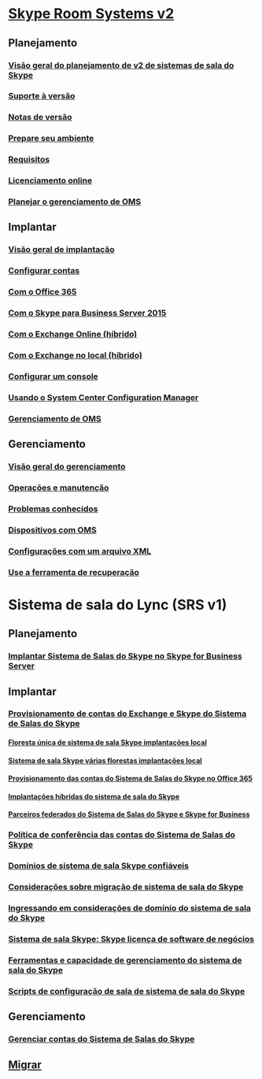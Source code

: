 # [Skype Room Systems v2](index.md)
## Planejamento
### [Visão geral do planejamento de v2 de sistemas de sala do Skype](../plan-your-deployment/clients-and-devices/skype-room-systems-v2-0.md)
### [Suporte à versão](../plan-your-deployment/clients-and-devices/srs2-lifecycle-support.md)
### [Notas de versão](../plan-your-deployment/clients-and-devices/srs2-release-note.md)
### [Prepare seu ambiente](../plan-your-deployment/clients-and-devices/srs-v2-prep.md)
### [Requisitos](../plan-your-deployment/clients-and-devices/requirements.md)
### [Licenciamento online](https://docs.microsoft.com/en-us/SkypeForBusiness/skype-for-business-and-microsoft-teams-add-on-licensing/license-options-based-on-your-plan/skype-room-systems-v2)
### [Planejar o gerenciamento de OMS](../plan-your-deployment/clients-and-devices/oms-management.md)

## Implantar 
### [Visão geral de implantação](../deploy/deploy-clients/room-systems-v2.md)
### [Configurar contas](../deploy/deploy-clients/room-systems-v2-configure-accounts.md)
### [Com o Office 365](../deploy/deploy-clients/with-office-365.md)
### [Com o Skype para Business Server 2015](../deploy/deploy-clients/with-skype-for-business-server-2015.md)
### [Com o Exchange Online (híbrido)](../deploy/deploy-clients/with-exchange-online.md)
### [Com o Exchange no local (híbrido)](../deploy/deploy-clients/with-exchange-on-premises.md)
### [Configurar um console](../deploy/deploy-clients/console.md)
### [Usando o System Center Configuration Manager](../deploy/deploy-clients/room-systems-scale.md)
### [Gerenciamento de OMS](../deploy/deploy-clients/with-oms.md)

## Gerenciamento
### [Visão geral do gerenciamento](../manage/skype-room-systems-v2/skype-room-systems-v2.md)
### [Operações e manutenção](../manage/skype-room-systems-v2/room-systems-v2-operations.md)
### [Problemas conhecidos](../manage/skype-room-systems-v2/known-issues.md)
### [Dispositivos com OMS](../manage/skype-room-systems-v2/oms.md)
### [Configurações com um arquivo XML](../manage/skype-room-systems-v2/xml-config-file.md)
### [Use a ferramenta de recuperação](../manage/skype-room-systems-v2/recovery-tool.md)
# Sistema de sala do Lync (SRS v1)
## Planejamento
### [Implantar Sistema de Salas do Skype no Skype for Business Server](../deploy/deploy-clients/deploy-skype-room-system.md)
## Implantar 
### [Provisionamento de contas do Exchange e Skype do Sistema de Salas do Skype](../deploy/deploy-clients/skype-room-system-exchange-and-skype-accounts.md)
#### [Floresta única de sistema de sala Skype implantações local](../deploy/deploy-clients/single-forest-on-premises-deployments.md)
#### [Sistema de sala Skype várias florestas implantações local](../deploy/deploy-clients/multiple-forest-on-premises-deployments.md)
#### [Provisionamento das contas do Sistema de Salas do Skype no Office 365](../deploy/deploy-clients/provisioning-skype-room-system-accounts-in-office-365.md)
#### [Implantações híbridas do sistema de sala do Skype](../deploy/deploy-clients/hybrid-deployments.md)
#### [Parceiros federados do Sistema de Salas do Skype e Skype for Business](../deploy/deploy-clients/room-system-and-federated-partners.md)
### [Política de conferência das contas do Sistema de Salas do Skype](../deploy/deploy-clients/conferencing-policy.md)
### [Domínios de sistema de sala Skype confiáveis](../deploy/deploy-clients/trusted-domains.md)
### [Considerações sobre migração de sistema de sala do Skype](../deploy/deploy-clients/migration-considerations.md)
### [Ingressando em considerações de domínio do sistema de sala do Skype](../deploy/deploy-clients/domain-joining-considerations.md)
### [Sistema de sala Skype: Skype licença de software de negócios](../deploy/deploy-clients/skype-for-business-software-liicense.md)
### [Ferramentas e capacidade de gerenciamento do sistema de sala do Skype](../deploy/deploy-clients/manageability-and-tools.md)
### [Scripts de configuração de sala de sistema de sala do Skype](../deploy/deploy-clients/room-setup-scripts.md)
## Gerenciamento
### [Gerenciar contas do Sistema de Salas do Skype](../deploy/deploy-clients/manage-skype-room-system-accounts.md)
## [Migrar](../deploy/deploy-clients/lrs-migration.md)
